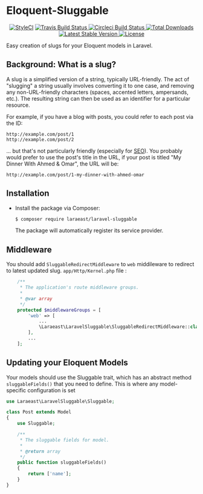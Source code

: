# Eloquent-Sluggable
<p align="center">
<a href="https://github.styleci.io/repos/190690591"><img src="https://github.styleci.io/repos/190690591/shield?branch=master" alt="StyleCI"></a>
	<a href="https://travis-ci.org/laraeast/laravel-sluggable">
		<img src="https://travis-ci.org/laraeast/laravel-sluggable.svg?branch=master" alt="Travis Build Status">
	</a>
	<a href="https://circleci.com/gh/laraeast/laravel-sluggable">
		<img src="https://circleci.com/gh/laraeast/laravel-sluggable.png?style=shield" alt="Circleci Build Status">
	</a>
	<a href="https://packagist.org/packages/laraeast/laravel-sluggable">
		<img src="https://poser.pugx.org/laraeast/laravel-sluggable/d/total.svg" alt="Total Downloads">
	</a>
	<a href="https://packagist.org/packages/laraeast/laravel-sluggable">
		<img src="https://poser.pugx.org/laraeast/laravel-sluggable/v/stable.svg" alt="Latest Stable Version">
	</a>
	<a href="https://packagist.org/packages/laraeast/laravel-sluggable">
		<img src="https://poser.pugx.org/laraeast/laravel-sluggable/license.svg" alt="License">
	</a>
</p>
Easy creation of slugs for your Eloquent models in Laravel.

## Background: What is a slug?

A slug is a simplified version of a string, typically URL-friendly. The act of "slugging" 
a string usually involves converting it to one case, and removing any non-URL-friendly 
characters (spaces, accented letters, ampersands, etc.). The resulting string can 
then be used as an identifier for a particular resource.

For example, if you have a blog with posts, you could refer to each post via the ID:

    http://example.com/post/1
    http://example.com/post/2

... but that's not particularly friendly (especially for 
[SEO](http://en.wikipedia.org/wiki/Search_engine_optimization)). You probably would 
prefer to use the post's title in the URL, if your post 
is titled "My Dinner With Ahmed & Omar", the URL will be:
```
http://example.com/post/1-my-dinner-with-ahmed-omar
```

## Installation

* Install the package via Composer:

    ```sh
    $ composer require laraeast/laravel-sluggable
    ```

    The package will automatically register its service provider.


## Middleware
You should add `SluggableRedirectMiddleware` to `web` middileware to redirect to latest updated slug.
`app/Http/Kernel.php` file :
```php
    /**
     * The application's route middleware groups.
     *
     * @var array
     */
    protected $middlewareGroups = [
        'web' => [
            ...
            \Laraeast\LaravelSluggable\SluggableRedirectMiddleware::class,
        ],
        ...
    ];
```
## Updating your Eloquent Models

Your models should use the Sluggable trait, which has an abstract method `sluggableFields()`
that you need to define.  This is where any model-specific configuration is set 

```php
use Laraeast\LaravelSluggable\Sluggable;

class Post extends Model
{
    use Sluggable;

    /**
     * The sluggable fields for model.
     *
     * @return array
     */
    public function sluggableFields()
    {
        return ['name'];
    }
}
```
